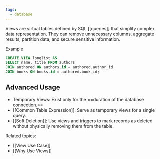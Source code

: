 ```yaml
---
tags:
  - database
---
```

Views are virtual tables defined by SQL [[queries]] that simplify complex data representation. They can remove unnecessary columns, aggregate results, partition data, and secure sensitive information.

Example
```sql
CREATE VIEW longlist AS
SELECT name, title FROM authors
JOIN authored ON authors.id = authored.author_id
JOIN books ON books.id = authored.book_id;
```

## Advanced Usage

- Temporary Views: Exist only for the ==duration of the database connection.==
- [[Common Table Expression]]: Serve as temporary views for a single query.
- [[Soft Deletion]]: Use views and triggers to mark records as deleted without physically removing them from the table.

Related topics:
- [[View Use Case]]
- [[Why Use Views]]




